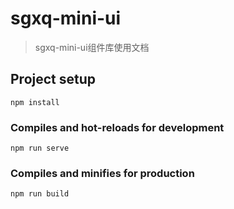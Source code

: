 # sgxq-mini-ui

> sgxq-mini-ui组件库使用文档

## Project setup
```
npm install
```

### Compiles and hot-reloads for development
```
npm run serve
```

### Compiles and minifies for production
```
npm run build
```

